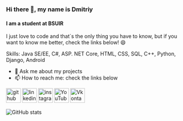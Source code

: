 ### Hi there 👋, my name is Dmitriy
#### I am a student at BSUIR

I just love to code and that`s the only thing you have to know, but if you want to know me better, check the links below! 😄

Skills: Java SE/EE, C#, ASP. NET Core, HTML, CSS, SQL, C++, Python, Django, Android

- 💬 Ask me about my projects 
- 📫 How to reach me: check the links below 


[<img src='https://cdn.jsdelivr.net/npm/simple-icons@3.0.1/icons/github.svg' alt='github' height='40'>](https://github.com/dimasindro)  [<img src='https://cdn.jsdelivr.net/npm/simple-icons@3.0.1/icons/linkedin.svg' alt='linkedin' height='40'>](https://www.linkedin.com/in/dmitriy-belotskiy-551a521b2/)  [<img src='https://cdn.jsdelivr.net/npm/simple-icons@3.0.1/icons/instagram.svg' alt='instagram' height='40'>](https://www.instagram.com/dimasiandro/)  [<img src='https://cdn.jsdelivr.net/npm/simple-icons@3.0.1/icons/youtube.svg' alt='YouTube' height='40'>](https://www.youtube.com/channel/UCqHOcdi2lD_1A2qEv2FGDIg)   [<img src='https://cdn.jsdelivr.net/npm/simple-icons@3.0.1/icons/vk.svg' alt='Vkontakte' height='40'>](https://vk.com/dimasiandro) 

![GitHub stats](https://github-readme-stats.vercel.app/api?username=dimasindro&show_icons=true&theme=dracula)  
